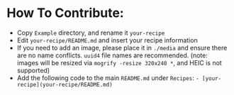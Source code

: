 # How To Contribute:
- Copy `Example` directory, and rename it `your-recipe`
- Edit `your-recipe/README.md` and insert your recipe information
- If you need to add an image, please place it in `./media` and ensure there are no name conflicts. `uuid4` file names are recommended. (note: images will be resized via `mogrify -resize 320x240 *`, and HEIC is not supported)
- Add the following code to the main `README.md` under `Recipes`: `- [your-recipe](your-recipe/README.md)`
